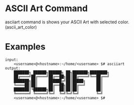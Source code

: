 # ASCII Art Command

asciiart command is shows your ASCII Art with selected color. (ascii_art_color)

# Examples

```
input:
    <username>@<hostname>:~/home/<username> $# asciiart
output:
    ███████╗ ██████╗██████╗ ██╗███████╗████████╗ 	
    ██╔════╝██╔════╝██╔══██╗██║██╔════╝╚══██╔══╝ 	
    ███████╗██║     ██████╔╝██║█████╗     ██║	
    ╚════██║██║     ██╔══██╗██║██╔══╝     ██║	
    ███████║╚██████╗██║  ██║██║██║        ██║	
    ╚══════╝ ╚═════╝╚═╝  ╚═╝╚═╝╚═╝        ╚═╝
    <username>@<hostname>:~/home/<username> $#
```
